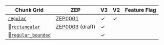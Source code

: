 | Chunk Grid                   | ZEP               | V3      | V2      | Feature Flag |
| ---------------------------- | ----------------- | ------- | ------- | ------------ |
| [`regular`]                  | [ZEP0001]         | &check; | &check; |              |
| 🚧[`rectangular`]            | [ZEP0003] (draft) | &check; |         |              |
| 🚧[`regular_bounded`]        |                   | &check; |         |              |

[`regular`]: crate::array::chunk_grid::RegularChunkGrid
[`rectangular`]: crate::array::chunk_grid::RectangularChunkGrid
[`regular_bounded`]: crate::array::chunk_grid::RegularBoundedChunkGrid
[ZEP0001]: https://zarr.dev/zeps/accepted/ZEP0001.html
[ZEP0003]: https://zarr.dev/zeps/draft/ZEP0003.html
